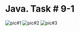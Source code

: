# Java. Task # 9-1
![pic#1](https://github.com/SemNik88/java-task-9-1/assets/142649558/d373720a-b8d9-4445-955f-932383451e43)
![pic#2](https://github.com/SemNik88/java-task-9-1/assets/142649558/0a22d224-477c-4ac1-8182-9edde9514d63)
![pic#3](https://github.com/SemNik88/java-task-9-1/assets/142649558/4d775585-5d66-45d7-92cc-54be38f85556)
